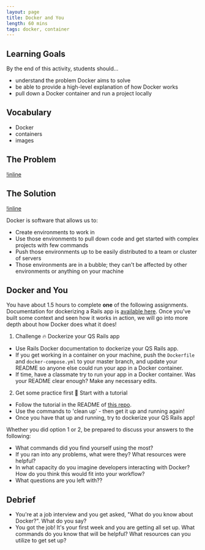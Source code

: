 ```yaml
---
layout: page
title: Docker and You
length: 60 mins
tags: docker, container
---
```


## Learning Goals

By the end of this activity, students should...
- understand the problem Docker aims to solve
- be able to provide a high-level explanation of how Docker works
- pull down a Docker container and run a project locally

## Vocabulary

- Docker
- containers
- images

## The Problem

[!inline](https://media.makeameme.org/created/it-works-on-5b27d8.jpg)

## The Solution

[!inline](https://msdnshared.blob.core.windows.net/media/2017/10/docker.png)

Docker is software that allows us to:
- Create environments to work in
- Use those environments to pull down code and get started with complex projects with  few commands  
- Push those environments up to be easily distributed to a team or cluster of servers
- Those environments are in a bubble; they can't be affected by other environments or anything on your machine

## Docker and You

You have about 1.5 hours to complete **one** of the following assignments. Documentation for dockerizing a Rails app is [available here](https://docs.docker.com/compose/rails/). Once you've built some context and seen how it works in action, we will go into more depth about how Docker does what it does!

1. Challenge 🔥 Dockerize your QS Rails app
  - Use Rails Docker documentation to dockerize your QS Rails app.
  - If you get working in a container on your machine, push the `Dockerfile` and `docker-compose.yml` to your master branch, and update your README so anyone else could run your app in a Docker container.
  - If time, have a classmate try to run your app in a Docker container. Was your README clear enough? Make any necessary edits.

2. Get some practice first 🦄 Start with a tutorial
  - Follow the tutorial in the README of [this repo](https://github.com/ameseee/docker-rails-api).
  - Use the commands to 'clean up' - then get it up and running again!
  - Once you have that up and running, try to dockerize your QS Rails app!

Whether you did option 1 or 2, be prepared to discuss your answers to the following:
- What commands did you find yourself using the most?
- If you ran into any problems, what were they? What resources were helpful?
- In what capacity do you imagine developers interacting with Docker? How do you think this would fit into your workflow?
- What questions are you left with??

## Debrief

* You're at a job interview and you get asked, "What do you know about Docker?". What do you say?
* You got the job! It's your first week and you are getting all set up. What commands do you know that will be helpful? What resources can you utilize to get set up?

